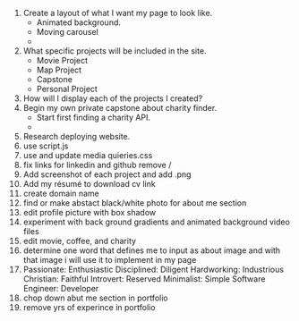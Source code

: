 1. Create a layout of what I want my page to look like.
   - Animated background.
   - Moving carousel
   - 
2. What specific projects will be included in the site.
   - Movie Project
   - Map Project
   - Capstone
   - Personal Project
3. How will I display each of the projects I created?
4. Begin my own private capstone about charity finder.
    - Start first finding a charity API.
    - 
5. Research deploying website.
6. use script.js
7. use and update media quieries.css
8. fix links for linkedin and github remove /
9. Add screenshot of each project and add .png 
10. Add my résumé to download cv link
11. create domain name
12. find or make abstact black/white photo for about me section
13. edit profile picture with box shadow
14. experiment with back ground gradients and animated background video files
15. edit movie, coffee, and charity
16. determine one word that defines me to input as about image and with that image i will use it to implement in my page
17. Passionate: Enthusiastic
    Disciplined: Diligent
    Hardworking: Industrious
    Christian: Faithful
    Introvert: Reserved
    Minimalist: Simple
    Software Engineer: Developer
18. chop down abut me section in portfolio
19. remove yrs of experince in portfolio